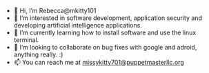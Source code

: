 - 👋 Hi, I’m Rebecca@mkitty101
- 👀 I’m interested in software development, application security and developing artificial intelligence applications.  
- 🌱 I’m currently learning how to install software and use the linux terminal.
- 💞️ I’m looking to collaborate on bug fixes with google and adroid, anything really. :)  
- 📫 You can reach me at missykitty701@puppetmasterllc.org

<!---
mkitty101/mkitty101 is a ✨ special ✨ repository because its `README.md` (this file) appears on your GitHub profile.
You can click the Preview link to take a look at your changes.
--->
